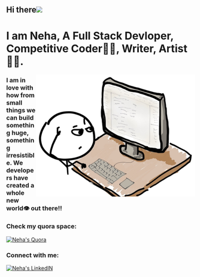 ## Hi there<img src="https://media.giphy.com/media/hvRJCLFzcasrR4ia7z/giphy.gif" width="25px">
# I am Neha, A Full Stack Devloper, Competitive Coder👩‍💻, Writer, Artist👩‍🎨.

<img align="right" alt="Coder GIF" width="425" height="325" src="https://raw.githubusercontent.com/nehagupta1504/nehagupta1504/main/R.jpg">

<h3>
 I am in love with how from small things we can build something huge, something irresistible. We developers have created a whole new world👁 out there!!
  </h3>
<h3>
Check my quora space:

</h3>
 <a href="https://candd.quora.com/" target="blank" >
    <img alt="Neha's Quora" height="30" width="30" src="https://gist.githubusercontent.com/wxmerkt/9509091/raw/eacd6c15da46a160cf24c7bf2970bb2082640da4/quora_icon.svg" />
</a>

<h3>Connect with me:</h3>
<a href="https://www.linkedin.com/in/nehagupta1504/" target="blank">
    <img alt="Neha's LinkedIN" height="30" width="30" src="https://raw.githubusercontent.com/peterthehan/peterthehan/master/assets/linkedin.svg" />
</a>

